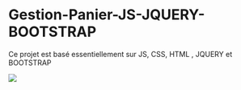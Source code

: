 # Gestion-Panier-JS-JQUERY-BOOTSTRAP
Ce projet est basé essentiellement sur JS, CSS, HTML , JQUERY et BOOTSTRAP




<img src="https://github-readme-stats.vercel.app/api?username=FBafode&show_icons=true" />
